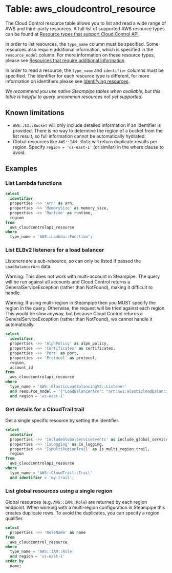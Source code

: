 # Table: aws_cloudcontrol_resource

The Cloud Control resource table allows you to list and read a wide range of AWS and third-party resources. A full list of supported AWS resource types can be found at [Resource types that support Cloud Control API](https://docs.aws.amazon.com/cloudcontrolapi/latest/userguide/supported-resources.html).

In order to list resources, the `type_name` column must be specified. Some resources also require additional information, which is specified in the `resource_model` column. For more information on these resource types, please see [Resources that require additional information](https://docs.aws.amazon.com/cloudcontrolapi/latest/userguide/resource-operations-list.html#resource-operations-list-containers).

In order to read a resource, the `type_name` and `identifier` columns must be specified. The identifier for each resource type is different, for more information on identifiers please see [Identifying resources](https://docs.aws.amazon.com/cloudcontrolapi/latest/userguide/resource-identifier.html).

_We recommend you use native Steampipe tables when available, but this table is helpful to query uncommon resources not yet supported._

## Known limitations

* `AWS::S3::Bucket` will only include detailed information if an identifier is provided. There is no way to determine the region of a bucket from the list result, so full information cannot be automatically hydrated.
* Global resources like `AWS::IAM::Role` will return duplicate results per region. Specify `region = 'us-east-1'` (or similar) in the where clause to avoid.

## Examples

### List Lambda functions

```sql
select
  identifier,
  properties ->> 'Arn' as arn,
  properties ->> 'MemorySize' as memory_size,
  properties ->> 'Runtime' as runtime,
  region
from
  aws_cloudcontrolapi_resource
where
  type_name = 'AWS::Lambda::Function';
```

### List ELBv2 listeners for a load balancer

Listeners are a sub-resource, so can only be listed if passed the `LoadBalancerArn` data.

Warning: This does not work with multi-account in Steampipe. The query will be run
against all accounts and Cloud Control returns a GeneralServiceException (rather than
NotFound), making it difficult to handle.

Warning: If using multi-region in Steampipe then you MUST specify the region in
the query. Otherwise, the request will be tried against each region. This would
be slow anyway, but because Cloud Control returns a GeneralServiceException (rather
than NotFound), we cannot handle it automatically.

```sql
select
  identifier,
  properties ->> 'AlpnPolicy' as alpn_policy,
  properties ->> 'Certificates' as certificates,
  properties ->> 'Port' as port,
  properties ->> 'Protocol' as protocol,
  region,
  account_id
from
  aws_cloudcontrolapi_resource
where
  type_name = 'AWS::ElasticLoadBalancingV2::Listener'
  and resource_model = '{"LoadBalancerArn": "arn:aws:elasticloadbalancing:us-east-1:123456789012:loadbalancer/app/test-lb/4e695b8755d7003c"}';
  and region = 'us-east-1'
```

### Get details for a CloudTrail trail

Get a single specific resource by setting the identifier.

```sql
select
  identifier,
  properties ->> 'IncludeGlobalServiceEvents' as include_global_service_events,
  properties ->> 'IsLogging' as is_logging,
  properties ->> 'IsMultiRegionTrail' as is_multi_region_trail,
  region
from
  aws_cloudcontrolapi_resource
where
  type_name = 'AWS::CloudTrail::Trail'
  and identifier = 'my-trail';
```

### List global resources using a single region

Global resources (e.g. `AWS::IAM::Role`) are returned by each region endpoint.
When working with a multi-region configuration in Steampipe this creates
duplicate rows. To avoid the duplicates, you can specify a region qualifier.

```sql
select
  properties ->> 'RoleName' as name
from
  aws_cloudcontrol_resource
where
  type_name = 'AWS::IAM::Role'
  and region = 'us-east-1'
order by
  name;
```

